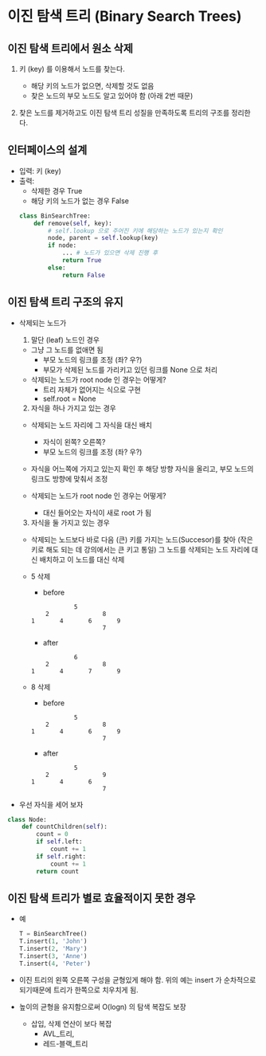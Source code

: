 # 이진 탐색 트리 (Binary Search Trees)

## 이진 탐색 트리에서 원소 삭제

1. 키 (key) 를 이용해서 노드를 찾는다.

   - 해당 키의 노드가 없으면, 삭제할 것도 없음
   - 찾은 노드의 부모 노드도 알고 있어야 함 (아래 2번 때문)

2. 찾은 노드를 제거하고도 이진 탐색 트리 성질을 만족하도록 트리의 구조를 정리한다.

## 인터페이스의 설계

- 입력: 키 (key)
- 출력:
  - 삭제한 경우 True
  - 해당 키의 노드가 없는 경우 False
  ```py
  class BinSearchTree:
      def remove(self, key):
          # self.lookup 으로 주어진 키에 해당하는 노드가 있는지 확인
          node, parent = self.lookup(key)
          if node:
              ... # 노드가 있으면 삭제 진행 후
              return True
          else:
              return False
  ```

## 이진 탐색 트리 구조의 유지

- 삭제되는 노드가

  1. 말단 (leaf) 노드인 경우

  - 그냥 그 노드를 없애면 됨
    - 부모 노드의 링크를 조정 (좌? 우?)
    - 부모가 삭제된 노드를 가리키고 있던 링크를 None 으로 처리
  - 삭제되는 노드가 root node 인 경우는 어떻게?
    - 트리 자체가 없어지는 식으로 구현
    - self.root = None

  2. 자식을 하나 가지고 있는 경우

  - 삭제되는 노드 자리에 그 자식을 대신 배치

    - 자식이 왼쪽? 오른쪽?
    - 부모 노드의 링크를 조정 (좌? 우?)

  - 자식을 어느쪽에 가지고 있는지 확인 후 해당 방향 자식을 올리고, 부모 노드의 링크도 방향에 맞춰서 조정

  - 삭제되는 노드가 root node 인 경우는 어떻게?
    - 대신 들어오는 자식이 새로 root 가 됨

  3. 자식을 둘 가지고 있는 경우

  - 삭제되는 노드보다 바로 다음 (큰) 키를 가지는 노드(Succesor)를 찾아 (작은 키로 해도 되는 데 강의에서는 큰 키고 통일)
    그 노드를 삭제되는 노드 자리에 대신 배치하고
    이 노드를 대신 삭제

  - 5 삭제

    - before

    ```
                5
        2               8
    1       4       6       9
                        7
    ```

    - after

    ```
                6
        2               8
    1       4       7       9
    ```

  - 8 삭제

    - before

    ```
                5
        2               8
    1       4       6       9
                        7
    ```

    - after

    ```
                5
        2               9
    1       4       6
                        7
    ```

- 우선 자식을 세어 보자

```py
class Node:
    def countChildren(self):
        count = 0
        if self.left:
            count += 1
        if self.right:
            count += 1
        return count
```

## 이진 탐색 트리가 별로 효율적이지 못한 경우

- 예

  ```py
  T = BinSearchTree()
  T.insert(1, 'John')
  T.insert(2, 'Mary')
  T.insert(3, 'Anne')
  T.insert(4, 'Peter')
  ```

- 이진 트리의 왼쪽 오른쪽 구성을 균형있게 해야 함. 위의 예는 insert 가 순차적으로 되기때문에 트리가 한쪽으로 치우치게 됨.
- 높이의 균형을 유지함으로써 O(logn) 의 탐색 복잡도 보장
  - 삽입, 삭제 연산이 보다 복잡
    - AVL\_트리,
    - 레드-블랙\_트리
